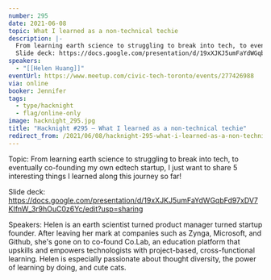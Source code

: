 ```yaml
---
number: 295
date: 2021-06-08
topic: What I learned as a non-technical techie
description: |-
  From learning earth science to struggling to break into tech, to eventually co-founding my own edtech startup, I just want to share 5 interesting things I learned along this journey so far!
  Slide deck: https://docs.google.com/presentation/d/19xXJKJ5umFaYdWGqbFd97xDV7KIfnW_3r9hOuC0z6Yc/edit?usp=sharing
speakers:
  - "[[Helen Huang]]"
eventUrl: https://www.meetup.com/civic-tech-toronto/events/277426988
via: online
booker: Jennifer
tags:
  - type/hacknight
  - flag/online-only
image: hacknight_295.jpg
title: "Hacknight #295 – What I learned as a non-technical techie"
redirect_from: /2021/06/08/hacknight-295-what-i-learned-as-a-non-technical-techie-with-helen-huang/
---
```


Topic:
From learning earth science to struggling to break into tech, to eventually co-founding my own edtech startup, I just want to share 5 interesting things I learned along this journey so far!

Slide deck: https://docs.google.com/presentation/d/19xXJKJ5umFaYdWGqbFd97xDV7KIfnW_3r9hOuC0z6Yc/edit?usp=sharing

Speakers:
Helen is an earth scientist turned product manager turned startup founder. After leaving her mark at companies such as Zynga, Microsoft, and Github, she's gone on to co-found Co.Lab, an education platform that upskills and empowers technologists with project-based, cross-functional learning. Helen is especially passionate about thought diversity, the power of learning by doing, and cute cats.
